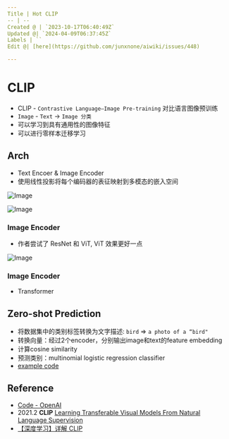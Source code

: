 ```yaml
---
Title | Hot CLIP
-- | --
Created @ | `2023-10-17T06:40:49Z`
Updated @| `2024-04-09T06:37:45Z`
Labels | ``
Edit @| [here](https://github.com/junxnone/aiwiki/issues/448)

---
```

# CLIP
- CLIP - `Contrastive Language–Image Pre-training` 对比语言图像预训练
- `Image` - `Text` -> `Image 分类`
- 可以学习到具有通用性的图像特征
- 可以进行零样本迁移学习



## Arch
- Text Encoer & Image Encoder
- 使用线性投影将每个编码器的表征映射到多模态的嵌入空间


![Image](https://github.com/junxnone/aiwiki/assets/2216970/99f459ce-b026-466e-a1b8-e46dfa7c38b1)




![Image](https://github.com/junxnone/aiwiki/assets/2216970/76ad9898-2d4f-4658-bfb6-8545923e2eaa)



### Image Encoder
- 作者尝试了 ResNet 和 ViT, ViT 效果更好一点



![Image](https://github.com/junxnone/aiwiki/assets/2216970/f3bd82fa-03d0-4368-b3b2-c6bdc318fc12)


### Image Encoder
- Transformer


## Zero-shot Prediction
- 将数据集中的类别标签转换为文字描述: `bird` => `a photo of a “bird"`
- 转换向量：经过2个encoder，分别输出image和text的feature embedding
- 计算cosine similarity
- 预测类别：multinomial logistic regression classifier
- [example code](https://github.com/openai/CLIP/blob/main/README.md#zero-shot-prediction)


## Reference
- [Code - OpenAI](https://github.com/OpenAI/CLIP)
- 2021.2 **CLIP** [Learning Transferable Visual Models From Natural Language Supervision](https://arxiv.org/abs/2103.00020)
- [【深度学习】详解 CLIP](https://blog.csdn.net/qq_39478403/article/details/127858015)
